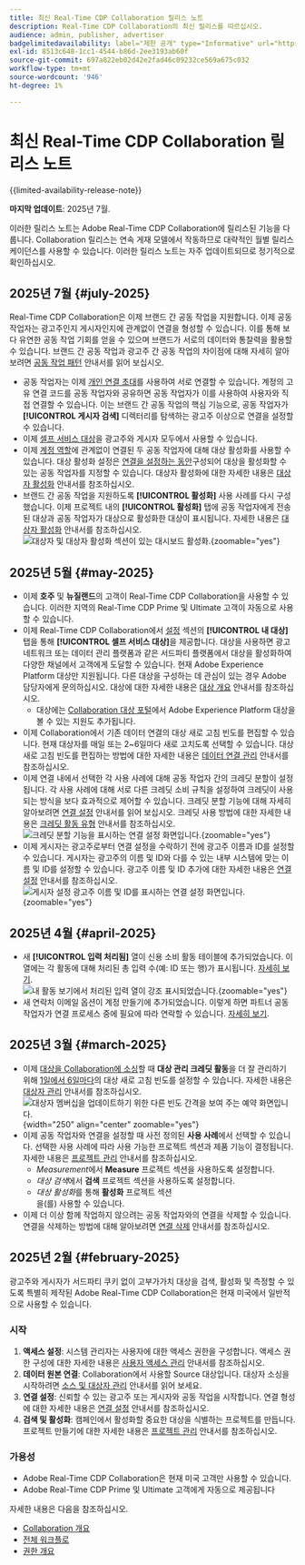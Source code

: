 ```yaml
---
title: 최신 Real-Time CDP Collaboration 릴리스 노트
description: Real-Time CDP Collaboration의 최신 릴리스를 따르십시오.
audience: admin, publisher, advertiser
badgelimitedavailability: label="제한 공개" type="Informative" url="https://helpx.adobe.com/legal/product-descriptions/real-time-customer-data-platform-collaboration.html newtab=true"
exl-id: 8513c648-1cc1-4544-b86d-2ee3193ab60f
source-git-commit: 697a822eb02d42e2fad46c09232ce569a675c032
workflow-type: tm+mt
source-wordcount: '946'
ht-degree: 1%

---
```


# 최신 Real-Time CDP Collaboration 릴리스 노트

{{limited-availability-release-note}}

**마지막 업데이트**: 2025년 7월.

이러한 릴리스 노트는 Adobe Real-Time CDP Collaboration에 릴리스된 기능을 다룹니다. Collaboration 릴리스는 연속 게재 모델에서 작동하므로 대략적인 월별 릴리스 케이던스를 사용할 수 있습니다. 이러한 릴리스 노트는 자주 업데이트되므로 정기적으로 확인하십시오.

## 2025년 7월 {#july-2025}

Real-Time CDP Collaboration은 이제 브랜드 간 공동 작업을 지원합니다. 이제 공동 작업자는 광고주인지 게시자인지에 관계없이 연결을 형성할 수 있습니다. 이를 통해 보다 유연한 공동 작업 기회를 얻을 수 있으며 브랜드가 서로의 데이터와 통찰력을 활용할 수 있습니다. 브랜드 간 공동 작업과 광고주 간 공동 작업의 차이점에 대해 자세히 알아보려면 [공동 작업 패턴](../overview/collaboration-patterns.md) 안내서를 읽어 보십시오.

* 공동 작업자는 이제 [개인 연결 초대](../connect/establishing-connections.md#private-connection-invites)를 사용하여 서로 연결할 수 있습니다. 계정의 고유 연결 코드를 공동 작업자와 공유하면 공동 작업자가 이를 사용하여 사용자와 직접 연결할 수 있습니다. 이는 브랜드 간 공동 작업의 핵심 기능으로, 공동 작업자가 **[!UICONTROL 게시자 검색]** 디렉터리를 탐색하는 광고주 이상으로 연결을 설정할 수 있습니다.
* 이제 [셀프 서비스 대상](../setup/manage-destinations.md)을 광고주와 게시자 모두에서 사용할 수 있습니다.
* 이제 [계정 역할](../overview/roles.md)에 관계없이 연결된 두 공동 작업자에 대해 대상 활성화를 사용할 수 있습니다. 대상 활성화 설정은 [연결을 설정하는 동안](../connect/establishing-connections.md#configure-connection-settings)구성되어 대상을 활성화할 수 있는 공동 작업자를 지정할 수 있습니다. 대상자 활성화에 대한 자세한 내용은 [대상자 활성화](../collaborate/activate.md) 안내서를 참조하십시오.
* 브랜드 간 공동 작업을 지원하도록 **[!UICONTROL 활성화]** 사용 사례를 다시 구성했습니다. 이제 프로젝트 내의 **[!UICONTROL 활성화]** 탭에 공동 작업자에게 전송된 대상과 공동 작업자가 대상으로 활성화한 대상이 표시됩니다. 자세한 내용은 [대상자 활성화](../collaborate/activate.md) 안내서를 참조하십시오. <br> ![대상자 및 대상자 활성화 섹션이 있는 대시보드 활성화.](/help/assets/release-notes/2025/activate-dashboard.png){zoomable="yes"}

## 2025년 5월 {#may-2025}

* 이제 **호주** 및 **뉴질랜드**&#x200B;의 고객이 Real-Time CDP Collaboration을 사용할 수 있습니다. 이러한 지역의 Real-Time CDP Prime 및 Ultimate 고객이 자동으로 사용할 수 있습니다.
* 이제 Real-Time CDP Collaboration에서 [설정](../setup/manage-destinations.md) 섹션의 **[!UICONTROL 내 대상]** 탭을 통해 **[!UICONTROL 셀프 서비스 대상]**&#x200B;을 제공합니다. 대상을 사용하면 광고 네트워크 또는 데이터 관리 플랫폼과 같은 서드파티 플랫폼에서 대상을 활성화하여 다양한 채널에서 고객에게 도달할 수 있습니다. 현재 Adobe Experience Platform 대상만 지원됩니다. 다른 대상을 구성하는 데 관심이 있는 경우 Adobe 담당자에게 문의하십시오. 대상에 대한 자세한 내용은 [대상 개요](../destinations/overview.md) 안내서를 참조하십시오.
   * 대상에는 [Collaboration 대상 포털](https://experienceleague.adobe.com/en/docs/experience-platform/segmentation/ui/audience-portal.md#manage-audiences)에서 Adobe Experience Platform 대상을 볼 수 있는 지원도 추가됩니다.
* 이제 Collaboration에서 기존 데이터 연결의 대상 새로 고침 빈도를 편집할 수 있습니다. 현재 대상자를 매일 또는 2~6일마다 새로 고치도록 선택할 수 있습니다. 대상 새로 고침 빈도를 편집하는 방법에 대한 자세한 내용은 [데이터 연결 관리](../setup/manage-data-connection.md#scheduling) 안내서를 참조하십시오.
* 이제 연결 내에서 선택한 각 사용 사례에 대해 공동 작업자 간의 크레딧 분할이 설정됩니다. 각 사용 사례에 대해 서로 다른 크레딧 소비 규칙을 설정하여 크레딧이 사용되는 방식을 보다 효과적으로 제어할 수 있습니다. 크레딧 분할 기능에 대해 자세히 알아보려면 [연결 설정](../connect/establishing-connections.md#connection-settings) 안내서를 읽어 보십시오. 크레딧 사용 방법에 대한 자세한 내용은 [크레딧 활동 유형](../setup/my-activity.md#types-of-activities) 안내서를 참조하십시오. <br> ![크레딧 분할 기능을 표시하는 연결 설정 화면입니다.](/help/assets/release-notes/2025/credit-split.png){zoomable="yes"}
* 이제 게시자는 광고주로부터 연결 설정을 수락하기 전에 광고주 이름과 ID를 설정할 수 있습니다. 게시자는 광고주의 이름 및 ID와 다를 수 있는 내부 시스템에 맞는 이름 및 ID를 설정할 수 있습니다. 광고주 이름 및 ID 추가에 대한 자세한 내용은 [연결 설정](../connect/establishing-connections.md#connection-settings.md) 안내서를 참조하십시오. <br> ![게시자 설정 광고주 이름 및 ID를 표시하는 연결 설정 화면입니다.](/help/assets/release-notes/2025/add-advertiser-names-modal.png){zoomable="yes"}

## 2025년 4월 {#april-2025}

* 새 **[!UICONTROL 입력 처리됨]** 열이 신용 소비 활동 테이블에 추가되었습니다. 이 열에는 각 활동에 대해 처리된 총 입력 수(예: ID 또는 행)가 표시됩니다. [자세히 보기](/help/guide/setup/my-activity.md#inputs-processed). <br> ![내 활동 보기에서 처리된 입력 열이 강조 표시되었습니다.](/help/assets/release-notes/2025/inputs-processed-column.png){zoomable="yes"}
* 새 연락처 이메일 옵션이 계정 만들기에 추가되었습니다. 이렇게 하면 파트너 공동 작업자가 연결 프로세스 중에 필요에 따라 연락할 수 있습니다. [자세히 보기](../setup/onboard-account.md).

## 2025년 3월 {#march-2025}

* 이제 [대상을 Collaboration에 소싱](/help/guide/setup/onboard-audiences.md)할 때 **대상 관리 크레딧 활동**&#x200B;을 더 잘 관리하기 위해 [1일에서 6일마다](/help/guide/setup/my-activity.md#types-of-activities)의 대상 새로 고침 빈도를 설정할 수 있습니다. 자세한 내용은 [대상자 관리](https://experienceleague.adobe.com/en/docs/experience-platform/segmentation/ui/audience-portal.md#manage-audiences) 안내서를 참조하십시오. <br> ![대상자 멤버십을 업데이트하기 위한 다른 빈도 간격을 보여 주는 예약 화면입니다.](/help/assets/setup/add-manage-audiences/audience-scheduling-frequency.png "대상자 멤버십을 업데이트하기 위한 다른 빈도 간격을 보여 주는 예약 화면"){width="250" align="center" zoomable="yes"}
* 이제 공동 작업자와 연결을 설정할 때 사전 정의된 **사용 사례**&#x200B;에서 선택할 수 있습니다. 선택한 사용 사례에 따라 사용 가능한 프로젝트 섹션과 제품 기능이 결정됩니다. 자세한 내용은 [프로젝트 관리](/help/guide/collaborate/manage-projects.md#project-use-cases) 안내서를 참조하십시오.
   * *Measurement*&#x200B;에서 **Measure** 프로젝트 섹션을 사용하도록 설정합니다.
   * *대상 검색*&#x200B;에서 **검색** 프로젝트 섹션을 사용하도록 설정합니다.
   * *대상 활성화*&#x200B;를 통해 **활성화** 프로젝트 섹션 <br>을(를) 사용할 수 있습니다.
* 이제 더 이상 함께 작업하지 않으려는 공동 작업자와의 연결을 삭제할 수 있습니다. 연결을 삭제하는 방법에 대해 알아보려면 [연결 삭제](/help/guide/connect/establishing-connections.md#delete-connections) 안내서를 참조하십시오.

## 2025년 2월 {#february-2025}

광고주와 게시자가 서드파티 쿠키 없이 고부가가치 대상을 검색, 활성화 및 측정할 수 있도록 특별히 제작된 Adobe Real-Time CDP Collaboration은 현재 미국에서 일반적으로 사용할 수 있습니다.

### 시작

1. **액세스 설정**: 시스템 관리자는 사용자에 대한 액세스 권한을 구성합니다. 액세스 권한 구성에 대한 자세한 내용은 [사용자 액세스 관리](/help/guide/permissions/manage-user-access.md#RTCDP-collaboration-access) 안내서를 참조하십시오.
2. **데이터 원본 연결**: Collaboration에서 사용할 Source 대상입니다. 대상자 소싱을 시작하려면 [소스 및 대상자 관리](/help/guide/setup/onboard-audiences.md) 안내서를 읽어 보세요.
3. **연결 설정**: 신뢰할 수 있는 광고주 또는 게시자와 공동 작업을 시작합니다. 연결 형성에 대한 자세한 내용은 [연결 설정](/help/guide/connect/establishing-connections.md) 안내서를 참조하십시오.
4. **검색 및 활성화**: 캠페인에서 활성화할 중요한 대상을 식별하는 프로젝트를 만듭니다. 프로젝트 만들기에 대한 자세한 내용은 [프로젝트 관리](/help/guide/collaborate/manage-projects.md) 안내서를 참조하십시오.

### 가용성

* Adobe Real-Time CDP Collaboration은 현재 미국 고객만 사용할 수 있습니다.
* Adobe Real-Time CDP Prime 및 Ultimate 고객에게 자동으로 제공됩니다

자세한 내용은 다음을 참조하십시오.

* [Collaboration 개요](/help/guide/home.md)
* [전체 워크플로](/help/guide/overview/end-to-end-workflow.md)
* [권한 개요](/help/guide/permissions/overview.md)
